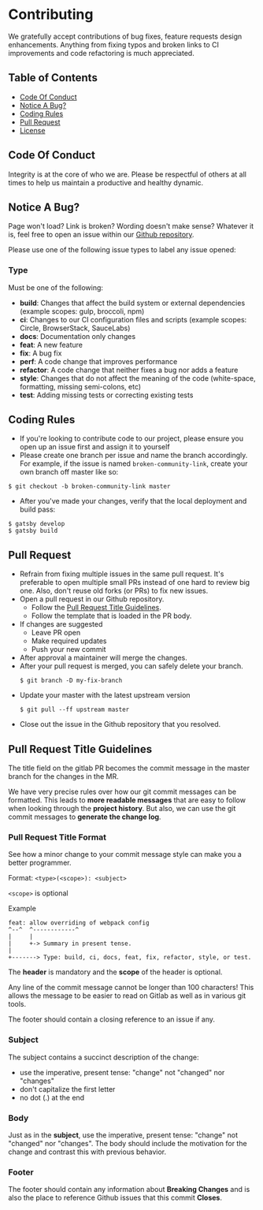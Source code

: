 # Contributing

We gratefully accept contributions of bug fixes, feature requests design enhancements. Anything from fixing typos and broken links to CI improvements and code refactoring is much appreciated. 

## Table of Contents

- [Code Of Conduct](#code-of-conduct)
- [Notice A Bug?](#code-of-conduct)
- [Coding Rules](#coding-rules)
- [Pull Request](#pull-request)
- [License](#license)

## Code Of Conduct

Integrity is at the core of who we are. Please be respectful of others at all times to help us maintain a productive and healthy dynamic. 

## Notice A Bug? 

Page won't load? Link is broken? Wording doesn't make sense? Whatever it is, feel free to open an issue within our [Github repository](https://github.com/Verizon/verizon.github.io). 

Please use one of the following issue types to label any issue opened: 

### Type

Must be one of the following:

- **build**: Changes that affect the build system or external dependencies (example scopes: gulp, broccoli, npm)
- **ci**: Changes to our CI configuration files and scripts (example scopes: Circle, BrowserStack, SauceLabs)
- **docs**: Documentation only changes
- **feat**: A new feature
- **fix**: A bug fix
- **perf**: A code change that improves performance
- **refactor**: A code change that neither fixes a bug nor adds a feature
- **style**: Changes that do not affect the meaning of the code (white-space, formatting, missing semi-colons, etc)
- **test**: Adding missing tests or correcting existing tests

## Coding Rules

- If you're looking to contribute code to our project, please ensure you open up an issue first and assign it to yourself
- Please create one branch per issue and name the branch accordingly. For example, if the issue is named `broken-community-link`, create your own branch off master like so: 

```
$ git checkout -b broken-community-link master
```

- After you've made your changes, verify that the local deployment and build pass:

```
$ gatsby develop
$ gatsby build
``` 

## Pull Request

- Refrain from fixing multiple issues in the same pull request. It's preferable to open multiple small PRs instead of one hard to review big one. Also, don't reuse old forks (or PRs) to fix new issues.
- Open a pull request in our Github repository.
  - Follow the [Pull Request Title Guidelines](#pull-request-title-guidelines).
  - Follow the template that is loaded in the PR body.
- If changes are suggested
  - Leave PR open
  - Make required updates
  - Push your new commit
- After approval a maintainer will merge the changes.
- After your pull request is merged, you can safely delete your branch.
  ```
  $ git branch -D my-fix-branch
  ```
- Update your master with the latest upstream version
  ```
  $ git pull --ff upstream master
  ```
- Close out the issue in the Github repository that you resolved.

## Pull Request Title Guidelines

The title field on the gitlab PR becomes the commit message in the master branch for the changes in the MR.

We have very precise rules over how our git commit messages can be formatted. This leads to **more
readable messages** that are easy to follow when looking through the **project history**. But also,
we can use the git commit messages to **generate the change log**.

### Pull Request Title Format

See how a minor change to your commit message style can make you a better programmer.

Format: `<type>(<scope>): <subject>`

`<scope>` is optional

Example

```
feat: allow overriding of webpack config
^--^  ^------------^
|     |
|     +-> Summary in present tense.
|
+-------> Type: build, ci, docs, feat, fix, refactor, style, or test.
```

The **header** is mandatory and the **scope** of the header is optional.

Any line of the commit message cannot be longer than 100 characters! This allows the message to be easier
to read on Gitlab as well as in various git tools.

The footer should contain a closing reference to an issue if any.

### Subject

The subject contains a succinct description of the change:

- use the imperative, present tense: "change" not "changed" nor "changes"
- don't capitalize the first letter
- no dot (.) at the end

### Body

Just as in the **subject**, use the imperative, present tense: "change" not "changed" nor "changes".
The body should include the motivation for the change and contrast this with previous behavior.

### Footer

The footer should contain any information about **Breaking Changes** and is also the place to
reference Github issues that this commit **Closes**.